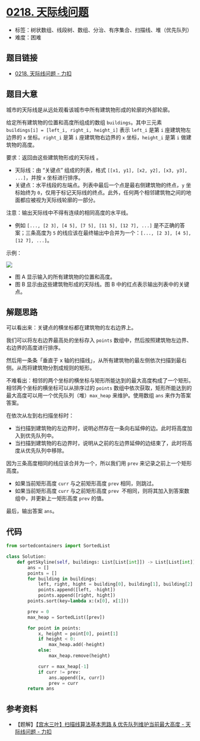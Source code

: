 # [0218. 天际线问题](https://leetcode.cn/problems/the-skyline-problem/)

- 标签：树状数组、线段树、数组、分治、有序集合、扫描线、堆（优先队列）
- 难度：困难

## 题目链接

- [0218. 天际线问题 - 力扣](https://leetcode.cn/problems/the-skyline-problem/)

## 题目大意

城市的天际线是从远处观看该城市中所有建筑物形成的轮廓的外部轮廓。

给定所有建筑物的位置和高度所组成的数组 `buildings`。其中三元素 `buildings[i] = [left_i, right_i, height_i]` 表示 `left_i` 是第 `i` 座建筑物左边界的 `x` 坐标。`right_i` 是第 `i` 座建筑物右边界的 `x` 坐标，`height_i` 是第 `i` 做建筑物的高度。

要求：返回由这些建筑物形成的天际线 。

- 天际线：由 “关键点” 组成的列表，格式 `[[x1, y1], [x2, y2], [x3, y3], ...]`，并按 `x` 坐标进行排序。
- 关键点：水平线段的左端点。列表中最后一个点是最右侧建筑物的终点，`y` 坐标始终为 `0`，仅用于标记天际线的终点。此外，任何两个相邻建筑物之间的地面都应被视为天际线轮廓的一部分。

注意：输出天际线中不得有连续的相同高度的水平线。

- 例如 `[..., [2 3], [4 5], [7 5], [11 5], [12 7], ...]` 是不正确的答案；三条高度为 `5` 的线应该在最终输出中合并为一个：`[..., [2 3], [4 5], [12 7], ...]`。

示例：

![](https://assets.leetcode.com/uploads/2020/12/01/merged.jpg)

- 图 A 显示输入的所有建筑物的位置和高度。
- 图 B 显示由这些建筑物形成的天际线。图 B 中的红点表示输出列表中的关键点。

## 解题思路

可以看出来：关键点的横坐标都在建筑物的左右边界上。

我们可以将左右边界最高处的坐标存入 `points` 数组中，然后按照建筑物左边界、右边界的高度进行排序。

然后用一条条「垂直于 x 轴的扫描线」，从所有建筑物的最左侧依次扫描到最右侧。从而将建筑物分割成规则的矩形。

不难看出：相邻的两个坐标的横坐标与矩形所能达到的最大高度构成了一个矩形。相邻两个坐标的横坐标可以从排序过的 `points` 数组中依次获取，矩形所能达到的最大高度可以用一个优先队列（堆）`max_heap` 来维护。使用数组 `ans` 来作为答案答案。

在依次从左到右扫描坐标时：

- 当扫描到建筑物的左边界时，说明必然存在一条向右延伸的边。此时将高度加入到优先队列中。
- 当扫描到建筑物的右边界时，说明从之前的左边界延伸的边结束了，此时将高度从优先队列中移除。

因为三条高度相同的线应该合并为一个，所以我们用 `prev` 来记录之前上一个矩形高度。

- 如果当前矩形高度 `curr` 与之前矩形高度 `prev` 相同，则跳过。
- 如果当前矩形高度 `curr` 与之前矩形高度 `prev `不相同，则将其加入到答案数组中，并更新上一矩形高度 `prev` 的值。

最后，输出答案 `ans`。

## 代码

```python
from sortedcontainers import SortedList

class Solution:
    def getSkyline(self, buildings: List[List[int]]) -> List[List[int]]:
        ans = []
        points = []
        for building in buildings:
            left, right, hight = building[0], building[1], building[2]
            points.append([left, -hight])
            points.append([right, hight])
        points.sort(key=lambda x:(x[0], x[1]))

        prev = 0
        max_heap = SortedList([prev])

        for point in points:
            x, height = point[0], point[1]
            if height < 0:
                max_heap.add(-height)
            else:
                max_heap.remove(height)

            curr = max_heap[-1]
            if curr != prev:
                ans.append([x, curr])
                prev = curr
        return ans
```

## 参考资料

- 【题解】[【宫水三叶】扫描线算法基本思路 & 优先队列维护当前最大高度 - 天际线问题 - 力扣](https://leetcode.cn/problems/the-skyline-problem/solution/gong-shui-san-xie-sao-miao-xian-suan-fa-0z6xc/)
